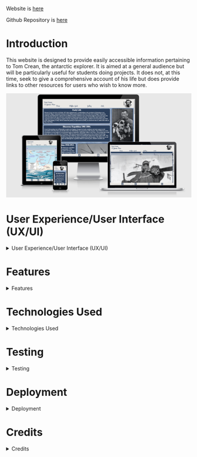 Website is [here]( https://bobshort4bobby4.github.io/Tom-Crean-pp1/) <div id="topofdoc"/>

Github Repository is [here](https://github.com/bobshort4bobby4/Tom-Crean-pp1)


# Introduction

This website is designed to provide easily accessible information pertaining to Tom Crean, the antarctic explorer.
It is aimed at a general audience but will be particularly useful for students doing projects.
It does not, at this time, seek to give a comprehensive account of his life but does provide links to
other resources for users who wish to know more.


![](https://github.com/bobshort4bobby4/Tom-Crean-pp1/blob/main/assets/images/screenshots/Screenshot%202021-11-19%20211143.png)





# User Experience/User Interface (UX/UI)<div id="xpui"/>

<details>
  
  <summary>User Experience/User Interface (UX/UI)</summary>
  
  ### User Stories
  
  ##### First Time Visitor Goals
  As a first time visitor I want to access information about Tom Crean. <br> As a first time visitor I want navigate easily through the site.
  
  ##### Repeat/Frequent Visitor Goals.
  As a repeat/frequent visitor I want to check or affirm information I have accessed previously. <br> As a repeat/frequent visitor I want to check for any new information/features on the site.<br>
  
  #### Website Owner Goals.
  As the website owner I want to educate/inform the user about Crean's life. <br>As the website owner I want to inspire young people to have an open and adventurous spirit. <br>   As the website owner I want to encourage visitors to Crean's home village.
  
  ### Design
  
  ##### Colour Scheme 
  There are two main colours used in the site namely 'antarctic blue'(#2b3f5c), and an off-white 'snow' (#fffafa).<br> These colours contrast well and are a good fit thematically.
  Black is used to darken some of the images. These two colours are used as borders to define both text and image panels.
  
  Antarctic Blue         ![](https://github.com/bobshort4bobby4/Tom-Crean-pp1/blob/main/assets/images/2b3f5c-Ablue-resized.png)
  Snow White             ![](https://github.com/bobshort4bobby4/Tom-Crean-pp1/blob/main/assets/images/snow-border.png)
  ##### Typography
  There are two font families used, "PT serif,serif" for the main text and "Pacifico, cursive" for the links.
  
  ##### Images
  Images of Antarctia are used as backgrounds for all pages, these images are both visually pleasing and informative.<br>
  All other images are used to add both visual and intellectual interest.<br> There was a very slow loading time for the gallery page, the Lighthouse app suggested compressing     the image files, which I did using Freeconvert.com.  I chose the webp format and checked it's compatability using this site  https://caniuse.com/webp.  The format
  has support from all the major browsers in use. Internet Explorer does not support it but it is not widely used today.
  
  ### WireFrames
  
  There are two sets of wireframes provided here, the original set which were produced at the planning stage and the set which reflects the finished design.<br>
  As I implemented the design I found the original design was not tenable.  Certain images were not scalable either becoming extremely pixelated or having to be cropped excessively to maintain image quality. Consequently I changed the layout of both the text panels and choice of images at certain screen sizes.  All these changes are included within the second set of wireframes as well as landscape mode wireframes.<br> 
  
  ##### Original Wireframes.<br>
  [Desktop Wireframes](https://github.com/bobshort4bobby4/Tom-Crean-pp1/blob/main/assets/wirefranes/tcrean-desktopwr-pp1-fixed.pdf)<br>
  [Tablet Wireframes](https://github.com/bobshort4bobby4/Tom-Crean-pp1/blob/main/assets/wirefranes/tcrean-tabletwf-pp1.pdf)<br>
  [Mobile Wireframes](https://github.com/bobshort4bobby4/Tom-Crean-pp1/blob/main/assets/wirefranes/tcrean-mobilewf-pp1.pdf)<br>
  
  ##### Finished Design Wireframes.<br>
  [Desktop Wireframes](https://github.com/bobshort4bobby4/Tom-Crean-pp1/blob/main/assets/wirefranes/tcrean-desktopwr-pp1-actual.pdf)<br>
  [Tablet Wireframes](https://github.com/bobshort4bobby4/Tom-Crean-pp1/blob/main/assets/wirefranes/tcrean-tabletwf-pp1-actual.pdf)<br>
  [Mobile Wireframes](https://github.com/bobshort4bobby4/Tom-Crean-pp1/blob/main/assets/wirefranes/tcrean-mobilewf-pp1-actual.pdf)
  
  
  #### [Click Here for Top of Section](#xpui)
  
  #### [Top of Document](#topofdoc)
  
  
  
</details>




# Features<div id="feat"/>

<details>
  
  <summary>Features</summary>
  
  #### Responsive Website
  
  Media queries are used to ensure the website is easy to view at a full range of screen sizes and in landscape mode.
  A hamburger-style navigation menu is used at mobile phone screen sizes.  This satisfies the user requirment to be able 
  to easily navigate the site.<br><br>
  
  ![mobile landscape](https://github.com/bobshort4bobby4/Tom-Crean-pp1/blob/main/assets/images/screenshots/gallert-landscape.png)

  #### Headers and Footers 
  
  Both the Header and Footer are styled consistently throughtout the site and are fixed in position.  The header displays the tag-line
  and an iconic image of the subject as well as navigation links, in larger screen sizes as a bar and in small sizes as a Hamburger-style button.
  The Footer provides links to various social media sites.
  
  #### Information Accessibility
  
  One of the User goals is to easily access relevant information, to this end the bulk of the site information is displayed on the landing page, with a list of easily 
  assimilable facts available on the second page.<br><br>
  
  ![home page](https://github.com/bobshort4bobby4/Tom-Crean-pp1/blob/main/assets/images/screenshots/homepage.png)

  #### Sliding Gallery
  
  A sliding gallery is implemented to display relevant pictures.  The gallery is sized appropiately for the screen size and is interacted with via two arrows.
  Tool tips are available for each image.
  The gallery is an attempt to engage the visitor and ensure they have a positive experience.<br><br>
  <br>
  ![gallery](https://github.com/bobshort4bobby4/Tom-Crean-pp1/blob/main/assets/images/screenshots/gallery-screenshot.png)
 
  #### Links Page
  
  The Links page meets the users possible need to find more information about the subject.  It provides two video links, a link to the Crean Wikipedia page and a contact
  form.  Presently the submit button on the contact form links to a placeholder page.
  
  #### Future Additions
  
  There are several other features/enhancements I would like to implement in the future as time resources/knowledge become available.
  
  1. The header takes up too much space in landscape mode.  I would like to reduce the height of the header and hide/reduce the header image.
    This should aid ease of use.
  1. The image number on the sliding gallery would be replaced with an informative caption specific to each slide. This should aid effectiveness.
  1. The contact form should be styled and the submit button linked to a mailing list.
  1. An interactive element could be introduced in the form of a on-line quiz.
  1. Animation could be introduced as, for example, a moving timeline/route-marker.
  
  #### [Click Here For Top of Section](#feat)
  #### [Top of Document](#topofdoc)
  
</details>




# Technologies Used<div id="tech"/>
<details>
  <summary>Technologies Used</summary>
  
  #### Languages Used
  
  - HTML5
  - CSS
  - Javascript
  
  #### Applications Used
  
  - [Freeconvert.com](https://www.freeconvert.com) was used to convert the image files to the  webp format.
  - [Balsamiq](https://www.balsamiq.com) was used to create wireframes for this project.
  - [Google Fonts](https://fonts.google.com/) fonts were downloaded from Google Fonts.
  - [Fontawesome](https://www.fontawesome.com) icons were downloaded from Font Awesome.com.
  - [Git](https://git-scm.com/) Git was used for version control.
  - [GitHub](https://github.com/) GitHub is used to store the projects code.
  - [Gitpages](https://pages.github.com/) Gitpages are used to deploy the site.
  - [Chrome Developer Tools](https://https://developer.chrome.com/docs/devtools/) used for layout and responsive testing.
  - [Wave](https://wave.webaim.org/) used for accessibility testing.
  - [favICO.com](https://https://convertico.com/favicon/) used for creating favicon.
  - [W3 Validator](https://jigsaw.w3.org/css-validator/) used to test html and css code.
  - [autoprefixer.github.io](https://autoprefixer.github.io/) used to improve browser compatability.
  - [https://caniuse.com/webp](https://caniuse.com/webp)  used to check compatability of the webp file format.
  
  #### [Click Here For Top of Section](#tech)
  #### [Top of Document](#topofdoc)
  
</details>




# Testing<div id="test"/>
<details>
  <summary>Testing</summary>
  
  #### Lighthouse
  Each page of the website was tested using the Lighthouse tool included in the Chrome browser.
  The lowest score using Lighthouse was 88 for Performance which occured on the first loading of the Gallery page.  It improved to
  low 90's on subsequent loads (I presume because images are cached ?).<br><br>
  ![Lighthouse](https://github.com/bobshort4bobby4/Tom-Crean-pp1/blob/main/assets/images/screenshots/lighthouseresult1.png)
  <br><hr><br>
  #### W3C CSS Validator
  The CSS used to style the website was validated using the W3c service and returned no errors.<br>
  ![css validation](https://github.com/bobshort4bobby4/Tom-Crean-pp1/blob/main/assets/images/screenshots/Css-valid-result.png)<br><br>
  The css file was submitted to autoprefixer [https://autoprefixer.github.io/] to improve compatability with different browsers. When this file was
  put throught the validation process multiple warnings were generated.  These were predominately for unknown Vendor Extensions.  The css seems to work as before.<br>
  
  ![prefix warnings](https://github.com/bobshort4bobby4/Tom-Crean-pp1/blob/main/assets/images/screenshots/autoprefixer-warnings.png)
 
  <br><hr><br>
  #### W3c HTML Validator
  Each page was tested using the W3c html validation servive, returning no errors.<br>
  ![html validator result](https://github.com/bobshort4bobby4/Tom-Crean-pp1/blob/main/assets/images/screenshots/html-result.png)<br>
  There were two warning which I chose to ignore as I was happy with my choice of headings sizes.<br>
  ![html warnings](https://github.com/bobshort4bobby4/Tom-Crean-pp1/blob/main/assets/images/screenshots/w3s-htmlwarnings.png)
  <br><hr><br>
  #### WAVE Web Accessibility Evaluation Tool
  Each page was tested using the Wave tool producing no errors and a contrast ratio of 8.59:1.<br>
  ![wave result](https://github.com/bobshort4bobby4/Tom-Crean-pp1/blob/main/assets/images/screenshots/wave-result.png)
  <br><hr><br>
  #### Manual Testing
  Website was tested using the Chrome and Edge browsers as well as on machines of varying screen sizes.<br>
  All internal and external links work, external links open on a new tab.<br>
  Youtube links do not auto-play on loading, controls work and will play on full screen.<br>
  Inputs on contact form are validating data correctly and submit button is linking to placeholder page.<br>
  <br>
  #### Known Issues
  On landscape mode at small screen sizes the header is too large, it makes the user scroll the page too frequently. This negatively affects UX.<br><br>
  On landscape mode on small mobile screens the slide out page links are not displaying centered. They work correctly on the same screen resolution on Chrome
  Dev tools but the address bar on the phone may be pushing them down.<br><br>
  I failed to fully implement advice from my mentor regarding my use of github and the labelling of my commits. Although I feel that this has improved towards the end of
  the project,  commits becoming more frequent and more specific. It is one (of many) areas I will make an effort to improve as I move forwards.<br><br>
  
  #### Issues Encountered
  Two of the many problems I encountered whilst developing this project are detailed below.
  * The initial version of the website was done using my wide-screen pc monitior which was fine untill I attempted to add responsiveness to the site.
  This I couldn't achieve satisfactorily, images were stretched, text headings were broken and stretched onto multiple lines and the nav-bar and  the header image were also out    of line. I started to layout the site again using the 'Mobile-First' paradigm, this worked out better as there was the option of space to put elements into instead of the        option of trying to squeeze elements into reducing space.
  *  I had a number of problems with the nav-bar, the links to the right of any link jumped slightly to the right when that link was hovered over. This was easily fixed by       giving each `<a>` tag a border with the same colour as the background thus preventing the other links being forced to the right by the added on border(hover effect).<br>
  There was also an issue with the font sizes of the links in the nav-bar. The links were appearing at different sizes on different pages at the same screen size.<br>Each `<a>`
  tag had the same font-size applied to them. <br> There were two problems here I think, first I had used 'Display:grid;' to style the body element of three of the pages but not the 
  fourth, I set up a grid system for the remaining page and this helped but didn't fix the problem.<br> Next I changed the unit I was using to change the font-size from em which is relative to the font size of the element, to rem (relative to the font size of the root element), this solved the issue.
  
  #### [Click Here For Top of Section](#test)
  
  #### [Top of Document](#topofdoc)
 
  
</details>




# Deployment<div id="deploy"/>
  <details>
    
  <summary>Deployment</summary>
  
  This project was built on the Gitpod IDE using the Code Institute template found here:<br>https://github.com/Code-Institute-Org/gitpod-full-template
   
  GitHub Pages is a static site hosting service which uses files from a GitHub repository to publish a website.  I used Github Pages to deploy this project
    following the process set out below.<br>
    
  1. Open the Github repository page you wish to publish, in this case [Here](https://github.com/bobshort4bobby4/Tom-Crean-pp1).
  1. Click on the 'Settings' option from the list of options above the repo contents.
  1. Scroll down the page untill the Github Pages heading appears and click on the link 'Check it out here!".
      ![Github pages link](https://github.com/bobshort4bobby4/Tom-Crean-pp1/blob/main/assets/images/screenshots/githuh-pages-link.png)
  1. Select Branch Main and leave /root unchanged.
  1. Click 'Save'.
  1. The URL for the website will be shown in a panel towards the top of the page.  After a brief wait it will turn green indicating the website is published.
    <br><br>
    ![ghpages-published](https://github.com/bobshort4bobby4/Tom-Crean-pp1/blob/main/assets/images/screenshots/githubpages-published.png)
  
   
    
   #### [Click Here For Top of Section](#deploy)
    
   #### [Top of Document](#topofdoc)
    
  </details>
  
  
  
  
  # Credits<div id="cred"/>
  <details>
  <summary>Credits</summary>
 
   #### Content
  Sources used included
  - An Unsung Hero by Michael Smith.
  - South with Endurance Royal Geographical Society.
  - The South Pole Inn, Annascaul.

  #### Images
  All images used are publicly available and are listed below along with their source.
  
  * Penguins Background [www.cosmosmagazine.com](https://cosmosmagazine.com/earth/earth-sciences/how-much-of-antarctica-is-really-wilderness/)
  * Landscape Background [www.cntraveller.com](https://www.cntraveller.com/article/antarctica-guide)
  * Tom Crean smoking pipe [www.smokingpipes.com](https://www.smokingpipes.com/smokingpipesblog/single.cfm/post/tom-crean-heroic-explorer-and-pipe-smoker)
  * Tom Crean with puppies [www.wikiwand.com](https://www.wikiwand.com/en/Personnel_of_the_Imperial_Trans-Antarctic_Expedition)
  * Endurance in the ice [www.geographical.co.uk](https://geographical.co.uk/people/explorers/item/1365-on-this-day-1915-shackleton-abandons-endurance)
  * Tom Crean with skis [www.dfa.ie](https://www.dfa.ie/irish-embassy/norway/news-and-events/2015/tom-crean-antartic-explorer/)
  * Map of the Antarctic [www.geology.com](https://geology.com/world/antarctica-satellite-image.shtml)
  * Gallery Image 1 Shackleton's Route [www.britannica.com](https://www.britannica.com/biography/Ernest-Henry-Shackleton)
  * Gallery Image 2  The James Caird [www.wikipedia.org](https://en.wikipedia.org/wiki/Voyage_of_the_James_Caird)
  * Gallery Image 3  Southern Sledge Party 1911 [www.tomcreanbook.com](https://tomcreanbook.com/tom-crean-on-discovery-expedition-1901-1904/)
  * Gallery Image 4  The South Pole Inn [www.tripadvisor.com](https://www.tripadvisor.ie/Restaurant_Review-g983232-d1536089-Reviews-South_Pole_Inn-Annascaul_Dingle_Peninsula_County_Kerry.html)
  * Gallery Image 5 Ernest Shackleton [www.bbc.co.uk](https://www.bbc.co.uk/history/historic_figures/shackleton_ernest.shtml)
  * Gallery Image 6 Manhauling [www.geographical.co.uk](https://geographical.co.uk/people/explorers/item/1479-on-this-day-1915-shackleton-marches-on-christmas-day)
  * Gallery Image 7 Mount Erebus 1911 [www.wikipedia.org](https://commons.wikimedia.org/wiki/File:Depot_laying_party_1911.jpg)
  * Gallery Image 8 Recruitment Ad [www.etsy.com](https://www.etsy.com/ie/listing/770732986/ernest-shackleton-men-wanted-poster?gpla=1&gao=1&&utm_source=google&utm_medium=cpc&utm_campaign=shopping_ie_en_ie_-art_and_collectibles-prints&utm_custom1=_k_CjwKCAiAqIKNBhAIEiwAu_ZLDiAVx5U_vTQmQCaqUJn4Mj_K9j5jtiwCW2zzmb0U7h1QkjdnyHS2CBoCyH0QAvD_BwE_k_&utm_content=go_13703307989_123455823759_530490400309_pla-353366959122_c__770732986enie_468083573&utm_custom2=13703307989&gclid=CjwKCAiAqIKNBhAIEiwAu_ZLDiAVx5U_vTQmQCaqUJn4Mj_K9j5jtiwCW2zzmb0U7h1QkjdnyHS2CBoCyH0QAvD_BwE)
  
  #### Code
  The sliding gallery feature was based on one available on the W3s tutorial site. [www.w3schools.com](https://www.w3schools.com/howto/howto_js_slideshow_gallery.asp)<br>
  The hamburger navigation menu was modeled on a You-tube tutorial by Tyler Potts.[www.youtube.com](https://www.youtube.com/watch?v=OFKBep95lb4)<br>
  The method of creating a circular image was learned from the 'Love Running ' project on the Code Institute course.<br>
  
  #### Mentors
  Thanks are also due to both my mentors Can Sucullu and Ben Kavanagh who were both most helpful.<br>
  
  #### [Click Here For Top of Section](#cred)
    
  #### [Top of Document](#topofdoc)
    
  </details>


